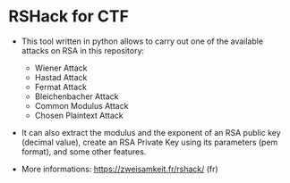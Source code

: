 # RSHack for CTF

* This tool written in python allows to carry out one of the available attacks on RSA in this repository:

	* Wiener Attack
	* Hastad Attack
	* Fermat Attack
	* Bleichenbacher Attack
	* Common Modulus Attack
	* Chosen Plaintext Attack

* It can also extract the modulus and the exponent of an RSA public key (decimal value), create an RSA Private Key using its parameters (pem format), and some other features.

* More informations: https://zweisamkeit.fr/rshack/ (fr)
